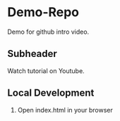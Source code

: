 # Demo-Repo
Demo for github intro video.
## Subheader
Watch tutorial on Youtube.
## Local Development
1. Open index.html in your browser